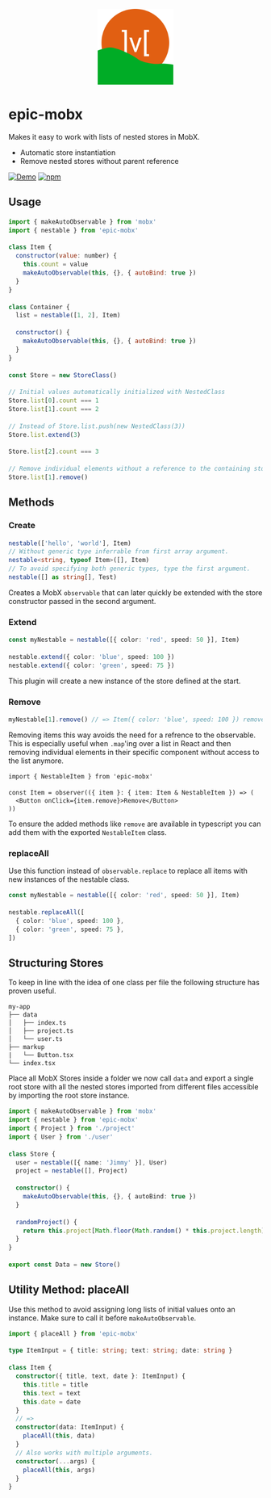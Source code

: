 <p align="center">
  <img src="https://github.com/tobua/epic-mobx/raw/main/logo.png" alt="epic-mobx" height="150">
</p>

# epic-mobx

Makes it easy to work with lists of nested stores in MobX.

- Automatic store instantiation
- Remove nested stores without parent reference

[![Demo](https://img.shields.io/static/v1?label=epic-mobx&message=Demo&color=brightgreen)](https://tobua.github.io/epic-mobx)
[![npm](https://img.shields.io/npm/v/epic-mobx)](https://npmjs.com/epic-mobx)

## Usage

```js
import { makeAutoObservable } from 'mobx'
import { nestable } from 'epic-mobx'

class Item {
  constructor(value: number) {
    this.count = value
    makeAutoObservable(this, {}, { autoBind: true })
  }
}

class Container {
  list = nestable([1, 2], Item)

  constructor() {
    makeAutoObservable(this, {}, { autoBind: true })
  }
}

const Store = new StoreClass()

// Initial values automatically initialized with NestedClass
Store.list[0].count === 1
Store.list[1].count === 2

// Instead of Store.list.push(new NestedClass(3))
Store.list.extend(3)

Store.list[2].count === 3

// Remove individual elements without a reference to the containing store.
Store.list[1].remove()
```

## Methods

### Create

```ts
nestable(['hello', 'world'], Item)
// Without generic type inferrable from first array argument.
nestable<string, typeof Item>([], Item)
// To avoid specifying both generic types, type the first argument.
nestable([] as string[], Test)
```

Creates a MobX `observable` that can later quickly be extended with the store constructor
passed in the second argument.

### Extend

```ts
const myNestable = nestable([{ color: 'red', speed: 50 }], Item)

nestable.extend({ color: 'blue', speed: 100 })
nestable.extend({ color: 'green', speed: 75 })
```

This plugin will create a new instance of the store defined at the start.

### Remove

```ts
myNestable[1].remove() // => Item({ color: 'blue', speed: 100 }) removed from the myNestable list
```

Removing items this way avoids the need for a refrence to the observable. This
is especially useful when `.map`'ing over a list in React and then removing
individual elements in their specific component without access to the list anymore.

```tsx
import { NestableItem } from 'epic-mobx'

const Item = observer(({ item }: { item: Item & NestableItem }) => (
  <Button onClick={item.remove}>Remove</Button>
))
```

To ensure the added methods like `remove` are available in typescript you can add them
with the exported `NestableItem` class.

### replaceAll

Use this function instead of `observable.replace` to replace all items with new instances of the nestable class.

```ts
const myNestable = nestable([{ color: 'red', speed: 50 }], Item)

nestable.replaceAll([
  { color: 'blue', speed: 100 },
  { color: 'green', speed: 75 },
])
```

## Structuring Stores

To keep in line with the idea of one class per file the following structure has proven useful.

```
my-app
├── data
│   ├── index.ts
│   ├── project.ts
│   └── user.ts
├── markup
|   └── Button.tsx
└── index.tsx
```

Place all MobX Stores inside a folder we now call `data` and export a single root store with all the nested stores imported from different files accessible by importing the root store instance.

```ts
import { makeAutoObservable } from 'mobx'
import { nestable } from 'epic-mobx'
import { Project } from './project'
import { User } from './user'

class Store {
  user = nestable([{ name: 'Jimmy' }], User)
  project = nestable([], Project)

  constructor() {
    makeAutoObservable(this, {}, { autoBind: true })
  }

  randomProject() {
    return this.project[Math.floor(Math.random() * this.project.length) + 1]
  }
}

export const Data = new Store()
```

## Utility Method: placeAll

Use this method to avoid assigning long lists of initial values onto an instance. Make sure to call it before `makeAutoObservable`.

```ts
import { placeAll } from 'epic-mobx'

type ItemInput = { title: string; text: string; date: string }

class Item {
  constructor({ title, text, date }: ItemInput) {
    this.title = title
    this.text = text
    this.date = date
  }
  // =>
  constructor(data: ItemInput) {
    placeAll(this, data)
  }
  // Also works with multiple arguments.
  constructor(...args) {
    placeAll(this, args)
  }
}
```
